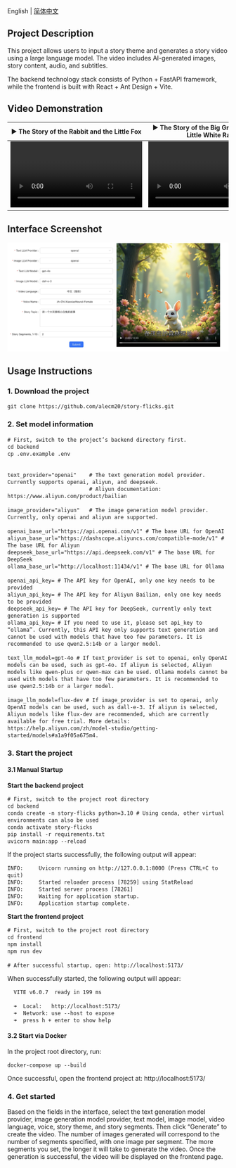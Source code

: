 English | [简体中文](./README-CN.md)

## Project Description

This project allows users to input a story theme and generates a story video using a large language model. The video includes AI-generated images, story content, audio, and subtitles.

The backend technology stack consists of Python + FastAPI framework, while the frontend is built with React + Ant Design + Vite.

## Video Demonstration

<table>
<thead>
<tr>
<th align="center"><g-emoji class="g-emoji" alias="arrow_forward">▶️</g-emoji> The Story of the Rabbit and the Little Fox</th>
<th align="center"><g-emoji class="g-emoji" alias="arrow_forward">▶️</g-emoji> The Story of the Big Gray Wolf and the Little White Rabbit</th>
</tr>
</thead>
<tbody>
<tr>
<td align="center"><video src="https://github.com/user-attachments/assets/e1893b9c-83ed-420c-a29a-1f5f878117c4"></video></td>
<td align="center"><video src="https://github.com/user-attachments/assets/8868e1b5-a931-4d25-9762-859a4c32d4f4"></video></td>
</tr>
</tbody>
</table>

## Interface Screenshot

![](backend/examples/screenshot/usage.jpg)

## Usage Instructions

### 1. Download the project

```
git clone https://github.com/alecm20/story-flicks.git
```

### 2. Set model information

```
# First, switch to the project’s backend directory first.
cd backend
cp .env.example .env


text_provider="openai"    # The text generation model provider. Currently supports openai, aliyun, and deepseek. 
                          # Aliyun documentation: https://www.aliyun.com/product/bailian
                          
image_provider="aliyun"   # The image generation model provider. Currently, only openai and aliyun are supported.

openai_base_url="https://api.openai.com/v1" # The base URL for OpenAI
aliyun_base_url="https://dashscope.aliyuncs.com/compatible-mode/v1" # The base URL for Aliyun
deepseek_base_url="https://api.deepseek.com/v1" # The base URL for DeepSeek
ollama_base_url="http://localhost:11434/v1" # The base URL for Ollama

openai_api_key= # The API key for OpenAI, only one key needs to be provided
aliyun_api_key= # The API key for Aliyun Bailian, only one key needs to be provided
deepseek_api_key= # The API key for DeepSeek, currently only text generation is supported
ollama_api_key= # If you need to use it, please set api_key to “ollama”. Currently, this API key only supports text generation and cannot be used with models that have too few parameters. It is recommended to use qwen2.5:14b or a larger model.

text_llm_model=gpt-4o # If text_provider is set to openai, only OpenAI models can be used, such as gpt-4o. If aliyun is selected, Aliyun models like qwen-plus or qwen-max can be used. Ollama models cannot be used with models that have too few parameters. It is recommended to use qwen2.5:14b or a larger model.

image_llm_model=flux-dev # If image_provider is set to openai, only OpenAI models can be used, such as dall-e-3. If aliyun is selected, Aliyun models like flux-dev are recommended, which are currently available for free trial. More details: https://help.aliyun.com/zh/model-studio/getting-started/models#a1a9f05a675m4.
```

### 3. Start the project

#### 3.1 Manual Startup

**Start the backend project**

```
# First, switch to the project root directory
cd backend
conda create -n story-flicks python=3.10 # Using conda, other virtual environments can also be used
conda activate story-flicks
pip install -r requirements.txt
uvicorn main:app --reload
```

If the project starts successfully, the following output will appear:

```
INFO:     Uvicorn running on http://127.0.0.1:8000 (Press CTRL+C to quit)
INFO:     Started reloader process [78259] using StatReload
INFO:     Started server process [78261]
INFO:     Waiting for application startup.
INFO:     Application startup complete.
```

**Start the frontend project**

```
# First, switch to the project root directory
cd frontend
npm install
npm run dev

# After successful startup, open: http://localhost:5173/
```

When successfully started, the following output will appear:

```
  VITE v6.0.7  ready in 199 ms

  ➜  Local:   http://localhost:5173/
  ➜  Network: use --host to expose
  ➜  press h + enter to show help
```

#### 3.2 Start via Docker

In the project root directory, run:

```
docker-compose up --build
```

Once successful, open the frontend project at: http://localhost:5173/

### 4. Get started

Based on the fields in the interface, select the text generation model provider, image generation model provider, text model, image model, video language, voice, story theme, and story segments. Then click “Generate” to create the video. The number of images generated will correspond to the number of segments specified, with one image per segment. The more segments you set, the longer it will take to generate the video. Once the generation is successful, the video will be displayed on the frontend page.

